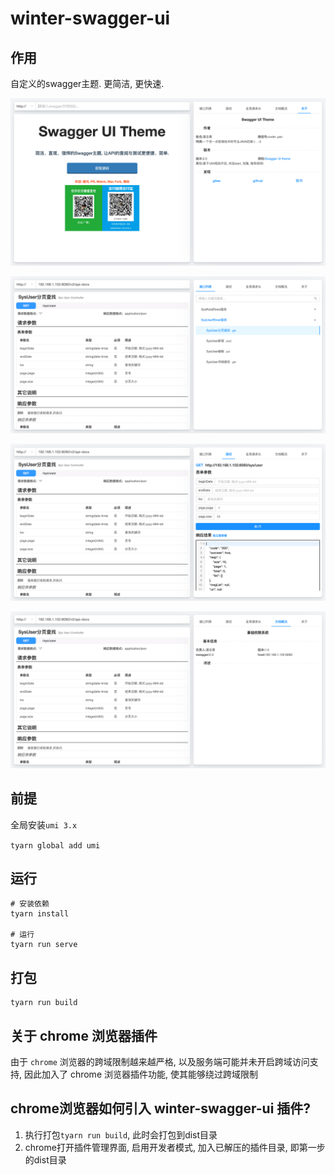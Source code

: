 # winter-swagger-ui

## 作用

自定义的swagger主题. 更简洁, 更快速. 

![初始页](./初始页.png)

![列表页](./列表页.png)

![测试页](./测试页.png)

![文档概况页.png](./文档概况页.png)

## 前提

全局安装`umi 3.x`

`tyarn global add umi`

## 运行

```shell
# 安装依赖
tyarn install

# 运行
tyarn run serve
```

## 打包

```
tyarn run build
```

## 关于 chrome 浏览器插件

由于 `chrome` 浏览器的跨域限制越来越严格, 以及服务端可能并未开启跨域访问支持, 因此加入了 chrome 浏览器插件功能, 使其能够绕过跨域限制

## chrome浏览器如何引入 winter-swagger-ui 插件?

1. 执行打包`tyarn run build`, 此时会打包到dist目录
2. chrome打开插件管理界面, 启用开发者模式, 加入已解压的插件目录, 即第一步的dist目录
